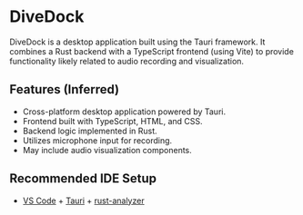 # DiveDock

DiveDock is a desktop application built using the Tauri framework. It combines a Rust backend with a TypeScript
frontend (using Vite) to provide functionality likely related to audio recording and visualization.

## Features (Inferred)

* Cross-platform desktop application powered by Tauri.
* Frontend built with TypeScript, HTML, and CSS.
* Backend logic implemented in Rust.
* Utilizes microphone input for recording.
* May include audio visualization components.

## Recommended IDE Setup

- [VS Code](https://code.visualstudio.com/) + [Tauri](https://marketplace.visualstudio.com/items?itemName=tauri-apps.tauri-vscode) + [rust-analyzer](https://marketplace.visualstudio.com/items?itemName=rust-lang.rust-analyzer)

